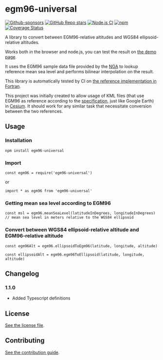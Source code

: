 # egm96-universal

[![Github-sponsors](https://img.shields.io/badge/sponsor-30363D?logo=GitHub-Sponsors&logoColor=#EA4AAA)](https://github.com/sponsors/nicolas-van)
[![GitHub Repo stars](https://img.shields.io/github/stars/nicolas-van/egm96-universal?style=social)](https://github.com/nicolas-van/egm96-universal/stargazers) 
[![Node.js CI](https://github.com/nicolas-van/egm96-universal/workflows/Node.js%20CI/badge.svg)](https://github.com/nicolas-van/egm96-universal/actions?query=workflow%3A%22Node.js+CI%22)
[![npm](https://img.shields.io/npm/v/egm96-universal)](https://www.npmjs.com/package/egm96-universal)
[![Coverage Status](https://coveralls.io/repos/github/nicolas-van/egm96-universal/badge.svg?branch=master)](https://coveralls.io/github/nicolas-van/egm96-universal?branch=master)

A library to convert between EGM96-relative altitudes and WGS84 ellipsoid-relative altitudes.

Works both in the browser and node.js, you can test the result on [the demo page](https://nicolas-van.github.io/egm96-universal/).

It uses the EGM96 sample data file provided by the [NGA](https://en.wikipedia.org/wiki/National_Geospatial-Intelligence_Agency) to lookup reference mean sea level and performs bilinear interpolation on the result.

This library is automatically tested by CI on [the reference implementation in Fortran](https://earth-info.nga.mil/GandG/wgs84/gravitymod/egm96/binary/binarygeoid.html).

This project was initially created to allow usage of KML files (that use EGM96 as reference according to the [specification](https://www.ogc.org/standards/kml), just like Google Earth) in [Cesium](https://cesium.com/index.html). It should work for any similar task that necessitate conversion between the two references.

## Usage

### Installation

```
npm install egm96-universal
```

### Import

```
const egm96 = require('egm96-universal')
```

or

```
import * as egm96 from 'egm96-universal'
```

### Getting mean sea level according to EGM96

```
const msl = egm96.meanSeaLevel(latitudeInDegrees, longitudeInDegrees)
// mean sea level in meters relative to the WGS84 ellipsoid
```

### Convert between WGS84 ellipsoid-relative altitude and EGM96-relative altitude

```
const egm96Alt = egm96.ellipsoidToEgm96(latitude, longitude, altitude)
```

```
const ellipsoidAlt = egm96.egm96ToEllipsoid(latitude, longitude, altitude)
```

## Changelog

### 1.1.0

* Added Typescript definitions

## License

[See the license file](./LICENSE.md).

## Contributing

[See the contribution guide](./CONTRIBUTING.md).
